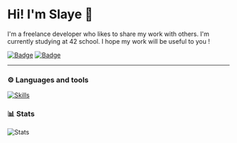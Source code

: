 # Hi! I'm Slaye 👋

I'm a freelance developer who likes to share my work with others. 
I'm currently studying at 42 school. I hope my work will be useful to you !

[![Badge](https://img.shields.io/badge/School-100000?style=for-the-badge&logo=42&logoColor=white&labelColor=323232&color=646464)](https://42.fr/en/homepage/)
[![Badge](https://img.shields.io/badge/Uduterrage-100000?style=for-the-badge&logo=Gmail&logoColor=white&labelColor=3535DA&color=3E3EFF)](https://mail.google.com)

---

### ⚙️ Languages and tools

[![Skills](https://skillicons.dev/icons?i=bash,c,cs,cpp,html,css,js,firebase,unity,nodejs,python,github,linux,vscode)](#)

### 📊 Stats

![Stats](https://github-readme-stats.vercel.app/api?username=0Slaye&show_icons=true&theme=github_dark)
